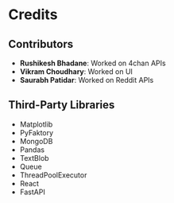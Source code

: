 # Credits

## Contributors
- **Rushikesh Bhadane**: Worked on 4chan APIs
- **Vikram Choudhary**: Worked on UI
- **Saurabh Patidar**: Worked on Reddit APIs

## Third-Party Libraries
- Matplotlib
- PyFaktory
- MongoDB
- Pandas
- TextBlob
- Queue
- ThreadPoolExecutor
- React
- FastAPI


